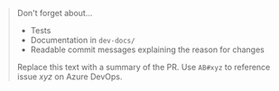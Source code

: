 > Don't forget about...
> * Tests
> * Documentation in `dev-docs/`
> * Readable commit messages explaining the reason for changes
>
> Replace this text with a summary of the PR.
> Use `AB#xyz` to reference issue *xyz* on Azure DevOps.
